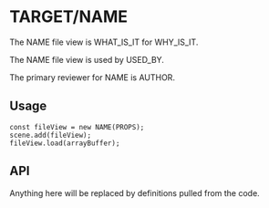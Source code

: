 # TARGET/NAME

The NAME file view is WHAT_IS_IT for WHY_IS_IT.

The NAME file view is used by USED_BY.

The primary reviewer for NAME is AUTHOR.

## Usage

```tsx
const fileView = new NAME(PROPS);
scene.add(fileView);
fileView.load(arrayBuffer);
```

## API

Anything here will be replaced by definitions pulled from the code.
